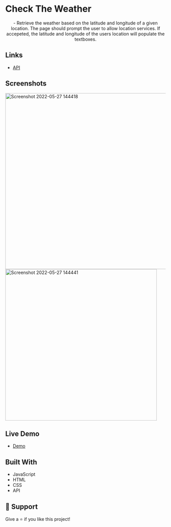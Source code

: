 <h1 align="left">Check The Weather</h1>

<p align="center">- Retrieve the weather based on the latitude and longitude of a given location. The page should prompt the user to allow location services. If accepeted, the latitude and longitude of the users location will populate the textboxes. 
</p>

## Links

- [API](https://api.weather.gov/)

## Screenshots

<img width="553" alt="Screenshot 2022-05-27 144418" src="https://user-images.githubusercontent.com/97045700/170779764-551ff978-4d5b-4f6b-8b65-facf400fd130.png">

<img width="476" alt="Screenshot 2022-05-27 144441" src="https://user-images.githubusercontent.com/97045700/170779784-4b2daa31-f07e-4bf1-97d9-fc78c7e90bf7.png">

## Live Demo
- [Demo](https://mrdustinmiller.github.io/Simple-Weather-App/)

## Built With

- JavaScript
- HTML
- CSS
- API

## 🤝 Support

Give a ⭐️ if you like this project!

